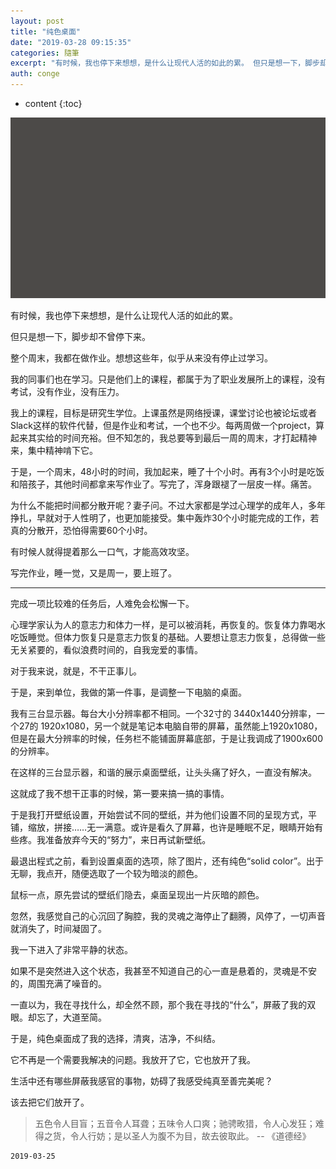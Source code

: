 ```yaml
---
layout: post
title: "纯色桌面"
date: "2019-03-28 09:15:35"
categories: 隨筆
excerpt: "有时候，我也停下来想想，是什么让现代人活的如此的累。 但只是想一下，脚步却不曾停下来。 整个周末，我都在做作业。想想这些年，似乎从来没有停止过学..."
auth: conge
---
```

* content
{:toc}

![我的桌面](/assets/images/隨筆/118382-bc7d10eaa4e4a58a.png)

有时候，我也停下来想想，是什么让现代人活的如此的累。

但只是想一下，脚步却不曾停下来。

整个周末，我都在做作业。想想这些年，似乎从来没有停止过学习。

我的同事们也在学习。只是他们上的课程，都属于为了职业发展所上的课程，没有考试，没有作业，没有压力。

我上的课程，目标是研究生学位。上课虽然是网络授课，课堂讨论也被论坛或者Slack这样的软件代替，但是作业和考试，一个也不少。每两周做一个project，算起来其实给的时间充裕。但不知怎的，我总要等到最后一周的周末，才打起精神来，集中精神啃下它。

于是，一个周末，48小时的时间，我加起来，睡了十个小时。再有3个小时是吃饭和陪孩子，其他时间都拿来写作业了。写完了，浑身跟褪了一层皮一样。痛苦。

为什么不能把时间都分散开呢？妻子问。不过大家都是学过心理学的成年人，多年挣扎，早就对于人性明了，也更加能接受。集中轰炸30个小时能完成的工作，若真的分散开，恐怕得需要60个小时。

有时候人就得提着那么一口气，才能高效攻坚。

写完作业，睡一觉，又是周一，要上班了。

------------

完成一项比较难的任务后，人难免会松懈一下。

心理学家认为人的意志力和体力一样，是可以被消耗，再恢复的。恢复体力靠喝水吃饭睡觉。但体力恢复只是意志力恢复的基础。人要想让意志力恢复，总得做一些无关紧要的，看似浪费时间的，自我宠爱的事情。

对于我来说，就是，不干正事儿。

于是，来到单位，我做的第一件事，是调整一下电脑的桌面。

我有三台显示器。每台大小分辨率都不相同。一个32寸的 3440x1440分辨率，一个27的 1920x1080，另一个就是笔记本电脑自带的屏幕，虽然能上1920x1080，但是在最大分辨率的时候，任务栏不能铺面屏幕底部，于是让我调成了1900x600的分辨率。

在这样的三台显示器，和谐的展示桌面壁纸，让头头痛了好久，一直没有解决。

这就成了我不想干正事的时候，第一要来搞一搞的事情。

于是我打开壁纸设置，开始尝试不同的壁纸，并为他们设置不同的呈现方式，平铺，缩放，拼接……无一满意。或许是看久了屏幕，也许是睡眠不足，眼睛开始有些疼。我准备放弃今天的“努力”，来日再试新壁纸。

最退出程式之前，看到设置桌面的选项，除了图片，还有纯色“solid color”。出于无聊，我点开，随便选取了一个较为暗淡的颜色。

鼠标一点，原先尝试的壁纸们隐去，桌面呈现出一片灰暗的颜色。

忽然，我感觉自己的心沉回了胸腔，我的灵魂之海停止了翻腾，风停了，一切声音就消失了，时间凝固了。

我一下进入了非常平静的状态。

如果不是突然进入这个状态，我甚至不知道自己的心一直是悬着的，灵魂是不安的，周围充满了噪音的。

一直以为，我在寻找什么，却全然不顾，那个我在寻找的“什么”，屏蔽了我的双眼。却忘了，大道至简。

于是，纯色桌面成了我的选择，清爽，洁净，不纠结。

它不再是一个需要我解决的问题。我放开了它，它也放开了我。

生活中还有哪些屏蔽我感官的事物，妨碍了我感受纯真至善完美呢？

该去把它们放开了。

> 五色令人目盲；五音令人耳聋；五味令人口爽；驰骋畋猎，令人心发狂；难得之货，令人行妨；是以圣人为腹不为目，故去彼取此。 -- 《道德经》

```
2019-03-25
```
